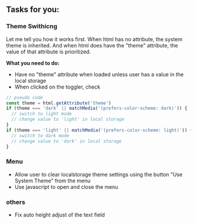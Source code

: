 ## Tasks for you:

### Theme Swithicng

Let me tell you how it works first. When html has no attribute, the system theme is inherited. And when html does have the "theme" attribute, the value of that attribute is prioritized.

<b>What you need to do:</b>

- Have no "theme" attribute when loaded unless user has a value in the local storage
- When clicked on the toggler, check

```javascript
// pseudo code
const theme = html.getAttribute('theme')
if (theme === 'dark' || matchMedia('(prefers-color-scheme: dark)')) {
  // switch to light mode
  // change value to 'light' in local storage
}
if (theme === 'light' || matchMedia('(prefers-color-scheme: light)')) {
  // switch to dark mode
  // change value to 'dark' in local storage
}
```

### Menu

- Allow user to clear localstorage theme settings using the button "Use System Theme" from the menu
- Use javascript to open and close the menu

### others

- Fix auto height adjust of the text field
